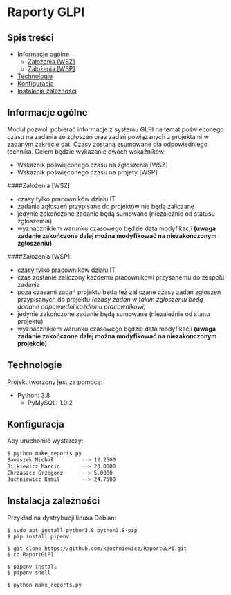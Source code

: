 # Raporty GLPI

## Spis treści

  * [Informacje ogólne](#informacje-ogólne)
    * [Założenia [WSZ]](#założenia-[wsz])
    * [Założenia [WSP]](#założenia-[wsp])
  * [Technologie](#technologie)
  * [Konfiguracja](#konfiguracja)
  * [Instalacja zależności](#instalacja-zależności)

## Informacje ogólne

Moduł pozwoli pobierać informacje z systemu GLPI na temat poświeconego czasu na zadania ze zgłoszeń oraz zadań powiązanych z projektami w zadanym zakrecie dat. Czasy zostaną zsumowane dla odpowiedniego technika. Celem będzie wykazanie dwóch wskaźników:
* Wskaźnik poświęconego czasu na zgłoszenia [WSZ]
* Wskaźnik poświęconego czasu na projety [WSP]

####Założenia [WSZ]:
* czasy tylko pracowników działu IT
* zadania zgłoszeń przypisane do projektów nie będą zaliczane
* jedynie zakończone zadanie będą sumowane (niezależnie od statusu zgłoszemia)
* wyznacznikiem warunku czasowego będzie data modyfikacji __(uwaga zadanie zakończone dalej można modyfikować na niezakończonym zgłoszeniu)__

####Założenia [WSP]:
* czasy tylko pracowników działu IT
* czas zostanie zaliczony każdemu pracownikowi przysanemu do zespołu zadania
* poza czasami zadań projektu będą też zaliczane czasy zadań zgłoszeń przypisanych do projektu _(czasy zadań w takim zgłoszeniu bedą dodane odpowiedni każdemu pracownikowi)_
* jedynie zakończone zadanie będą sumowane (niezależnie od stanu projektu)
* wyznacznikiem warunku czasowego będzie data modyfikacji __(uwaga zadanie zakończone dalej można modyfikować na niezakończonym projekcie)__

## Technologie

Projekt tworzony jest za pomocą:

* Python: 3.8
  * PyMySQL: 1.0.2

## Konfiguracja

Aby uruchomić wystarczy:

```bash
$ python make_reports.py 
Banaszek Michał         --> 12.2500
Bilkiewicz Marcin       --> 23.0000
Chrzaszcz Grzegorz      --> 5.0000
Juchniewicz Kamil       --> 24.7500
```

## Instalacja zależności

Przykład na dystrybucji linuxa Debian:

```
$ sudo apt install python3.8 python3.8-pip
$ pip install pipenv

$ git clone https://github.com/kjuchniewicz/RaportGLPI.git
$ cd RaportGLPI

$ pipenv install
$ pipenv shell

$ python make_reports.py
```
